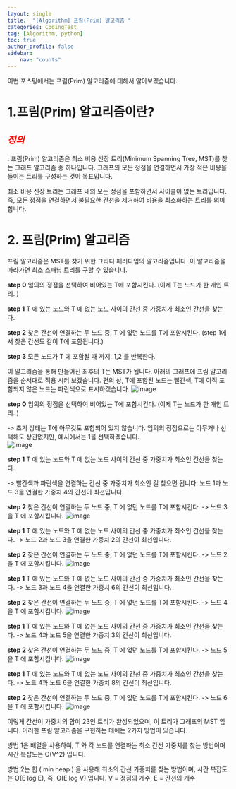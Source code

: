 ```yaml
---
layout: single
title:  "[Algorithm] 프림(Prim) 알고리즘 "
categories: CodingTest
tag: [Algorithm, python]
toc: true
author_profile: false
sidebar:
    nav: "counts"
---
```

이번 포스팅에서는 프림(Prim) 알고리즘에 대해서 알아보겠습니다.  



# 1.프림(Prim) 알고리즘이란?  
## <span style="color:red">***정의***</span>    
: 프림(Prim) 알고리즘은 최소 비용 신장 트리(Minimum Spanning Tree, MST)를 찾는 그래프 알고리즘 중 하나입니다. 
그래프의 모든 정점을 연결하면서 가장 적은 비용을 들이는 트리를 구성하는 것이 목표입니다.

최소 비용 신장 트리는 그래프 내의 모든 정점을 포함하면서 사이클이 없는 트리입니다. 
즉, 모든 정점을 연결하면서 불필요한 간선을 제거하여 비용을 최소화하는 트리를 의미합니다.



# 2. 프림(Prim) 알고리즘
 프림 알고리즘은 MST를 찾기 위한 그리디 패러다임의 알고리즘입니다. 이 알고리즘을 따라가면 최소 스패닝 트리를 구할 수 있습니다.



**step 0** 임의의 정점을 선택하여 비어있는 T에 포함시킨다. (이제 T는 노드가 한 개인 트리. )

**step 1** T 에 있는 노드와 T 에 없는 노드 사이의 간선 중 가중치가 최소인 간선을 찾는다.

**step 2** 찾은 간선이 연결하는 두 노드 중, T 에 없던 노드를 T에 포함시킨다. 
       (step 1에서 찾은 간선도 같이 T에 포함됩니다.)  

**step 3** 모든 노드가 T 에 포함될 때 까지, 1,2 를 반복한다.

이 알고리즘을 통해 만들어진 최후의 T는 MST가 됩니다. 아래의 그래프에 프림 알고리즘을 순서대로 적용 시켜 보겠습니다. 
편의 상, T에 포함된 노드는 빨간색, T에 아직 포함되지 않은 노드는 파란색으로 표시하겠습니다.
![image](https://github-production-user-asset-6210df.s3.amazonaws.com/92205960/256728230-a9ca0988-fca9-4f1d-b4f4-dddf5f5b18b4.png)

**step 0** 임의의 정점을 선택하여 비어있는 T에 포함시킨다. (이제 T는 노드가 한 개인 트리. )

-> 초기 상태는 T에 아무것도 포함되어 있지 않습니다. 임의의 정점으로는 아무거나 선택해도 상관없지만, 예시에서는 1을 선택하겠습니다.  
![image](https://github-production-user-asset-6210df.s3.amazonaws.com/92205960/256728587-6f2bc3e1-d68e-4064-95b8-a22e9c9bb709.png)  
  
**step 1** T 에 있는 노드와 T 에 없는 노드 사이의 간선 중 가중치가 최소인 간선을 찾는다.

-> 빨간색과 파란색을 연결하는 간선 중 가중치가 최소인 걸 찾으면 됩니다. 노드 1과 노드 3을 연결한 가중치 4의 간선이 최선입니다.


**step 2** 찾은 간선이 연결하는 두 노드 중, T 에 없던 노드를 T에 포함시킨다.
-> 노드 3을 T 에 포함시킵니다.
![image](https://github-production-user-asset-6210df.s3.amazonaws.com/92205960/256728818-34411207-22c5-46b4-bd5a-bcd8895d10b2.png)


**step 1** T 에 있는 노드와 T 에 없는 노드 사이의 간선 중 가중치가 최소인 간선을 찾는다.
-> 노드 2과 노드 3을 연결한 가중치 2의 간선이 최선입니다.

**step 2** 찾은 간선이 연결하는 두 노드 중, T 에 없던 노드를 T에 포함시킨다.
-> 노드 2을 T 에 포함시킵니다.
![image](https://github-production-user-asset-6210df.s3.amazonaws.com/92205960/256728990-8f2b8820-da84-488b-a6d9-62ab06797469.png)

**step 1** T 에 있는 노드와 T 에 없는 노드 사이의 간선 중 가중치가 최소인 간선을 찾는다.
-> 노드 3과 노드 4을 연결한 가중치 6의 간선이 최선입니다.

**step 2** 찾은 간선이 연결하는 두 노드 중, T 에 없던 노드를 T에 포함시킨다.
-> 노드 4을 T 에 포함시킵니다.
![image](https://github-production-user-asset-6210df.s3.amazonaws.com/92205960/256729241-5f5d7ac0-ca7c-41ef-9aa9-a1377c386f62.png)

**step 1** T 에 있는 노드와 T 에 없는 노드 사이의 간선 중 가중치가 최소인 간선을 찾는다.
-> 노드 4과 노드 5을 연결한 가중치 3의 간선이 최선입니다.

**step 2** 찾은 간선이 연결하는 두 노드 중, T 에 없던 노드를 T에 포함시킨다.
-> 노드 5을 T 에 포함시킵니다.
![image](https://github-production-user-asset-6210df.s3.amazonaws.com/92205960/256729441-fee8d223-cefb-44ad-8ba9-736ef33cade0.png)


**step 1** T 에 있는 노드와 T 에 없는 노드 사이의 간선 중 가중치가 최소인 간선을 찾는다.
-> 노드 4과 노드 6을 연결한 가중치 8의 간선이 최선입니다.

**step 2** 찾은 간선이 연결하는 두 노드 중, T 에 없던 노드를 T에 포함시킨다.
-> 노드 6을 T 에 포함시킵니다.
![image](https://github-production-user-asset-6210df.s3.amazonaws.com/92205960/256729590-96b01a74-4b0b-44d9-856c-6480b93e33a1.png)

이렇게 간선이 가중치의 합이 23인 트리가 완성되었으며, 이 트리가 그래프의 MST 입니다. 
이러한 프림 알고리즘을 구현하는 데에는 2가지 방법이 있습니다.

방법 1은 배열을 사용하여, T 와 각 노드를 연결하는 최소 간선 가중치를 찾는 방법이며 시간 복잡도는 O(V^2) 입니다.

방법 2는 힙 ( min heap ) 을 사용해 최소의 간선 가중치를 찾는 방법이며, 시간 복잡도는 O(E log E), 즉, O(E log V) 입니다.
V = 정점의 개수, E = 간선의 개수